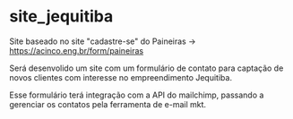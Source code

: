# site_jequitiba

Site baseado no site "cadastre-se" do Paineiras -> https://acinco.eng.br/form/paineiras

Será desenvolido um site com um formulário de contato para captação de novos clientes com interesse no empreendimento Jequitiba. 

Esse formulário terá integração com a API do mailchimp, passando a gerenciar os contatos pela ferramenta de e-mail mkt. 
